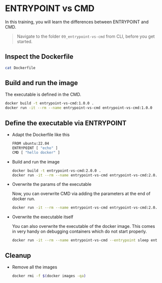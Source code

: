 # ENTRYPOINT vs CMD

In this training, you will learn the differences between ENTRYPOINT and CMD.

>Navigate to the folder `09_entrypoint-vs-cmd` from CLI, before you get started.

## Inspect the Dockerfile

```bash
cat Dockerfile
```

## Build and run the image

The executable is defined in the CMD.

```bash
docker build -t entrypoint-vs-cmd:1.0.0 .
docker run -it --rm --name entrypoint-vs-cmd entrypoint-vs-cmd:1.0.0
```

## Define the executable via ENTRYPOINT

* Adapt the Dockerfile like this

  ```bash
  FROM ubuntu:22.04
  ENTRYPOINT [ "echo" ]
  CMD [ "hello docker" ]
  ```

* Build and run the image

  ```bash
  docker build -t entrypoint-vs-cmd:2.0.0 .
  docker run -it --rm --name entrypoint-vs-cmd entrypoint-vs-cmd:2.0.0
  ```

* Overwrite the params of the executable

  Now, you can overwrite CMD via adding the parameters at the end of docker run.

  ```bash
  docker run -it --rm --name entrypoint-vs-cmd entrypoint-vs-cmd:2.0.0 bonjour docker
  ```

* Overwrite the executable itself

  You can also overwrite the executable of the docker image. This comes in very handy on debugging containers which do not start properly.

  ```bash
  docker run -it --rm --name entrypoint-vs-cmd --entrypoint sleep entrypoint-vs-cmd:2.0.0 5
  ```

## Cleanup

* Remove all the images

  ```bash
  docker rmi -f $(docker images -qa)
  ```

